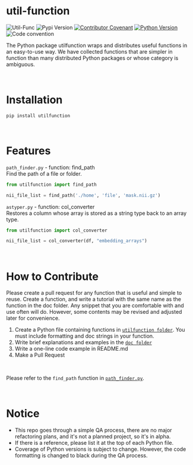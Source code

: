 # util-function
![Util-Func](https://img.shields.io/badge/pypi-utilfunction-blue)
![Pypi Version](https://img.shields.io/pypi/v/utilfunction.svg)
[![Contributor Covenant](https://img.shields.io/badge/contributor%20covenant-v2.0%20adopted-black.svg)](code_of_conduct.md)
[![Python Version](https://img.shields.io/badge/python-3.6%2C3.7%2C3.8-black.svg)](code_of_conduct.md)
![Code convention](https://img.shields.io/badge/code%20convention-pep8-black)

The Python package utilfunction wraps and distributes useful functions in an easy-to-use way. We have collected functions that are simpler in function than many distributed Python packages or whose category is ambiguous.

<br>

# Installation
```
pip install utilfunction
```

<br>

# Features
`path_finder.py` - function: find_path <br>
 Find the path of a file or folder. 
```python
from utilfunction import find_path

nii_file_list = find_path('./home', 'file', 'mask.nii.gz')
```


`astyper.py` - function: col_converter <br>
Restores a column whose array is stored as a string type back to an array type.
```python
from utilfunction import col_converter

nii_file_list = col_converter(df, "embedding_arrays")
```

<br>

# How to Contribute
Please create a pull request for any function that is useful and simple to reuse. Create a function, and write a tutorial with the same name as the function in the doc folder. Any snippet that you are comfortable with and use often will do. However, some contents may be revised and adjusted later for convenience.

1. Create a Python file containing functions in [`utilfunction folder`](https://github.com/DSDanielPark/utilfunction/tree/main/utifunc). You must include formatting and doc strings in your function.
2. Write brief explanations and examples in the [`doc folder`](https://github.com/DSDanielPark/utilfunction/tree/main/doc)
3. Write a one-line code example in README.md
5. Make a Pull Request
<br>

Please refer to the `find_path` function in [`path_finder.py`](https://github.com/DSDanielPark/utilfunction/blob/main/utifunc/path_finder.py).

<br>

# Notice
- This repo goes through a simple QA process, there are no major refactoring plans, and it's not a planned project, so it's in alpha.
- If there is a reference, please list it at the top of each Python file.
- Coverage of Python versions is subject to change. However, the code formatting is changed to black during the QA process.
